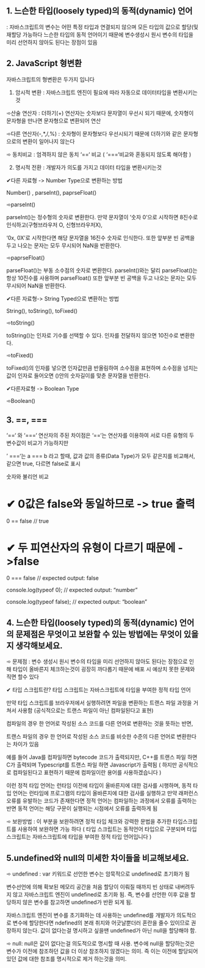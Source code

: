 
## 1. 느슨한 타입(loosely typed)의 동적(dynamic) 언어

:  자바스크립트의 변수는 어떤 특정 타입과 연결되지 않으며 모든 타입의 값으로 할당(및 재할당 가능하다
  느슨한 타입의 동적 언어이기 때문에 변수생성시 원시 변수의 타입을 미리 선언하지 않아도 된다는 장점이 있음

 

## 2. JavaScript 형변환

자바스크립트의 형변환은 두가지 입니다

 

1. 암시적 변환 : 자바스크립트 엔진이 필요에 따라 자동으로 데이터타입을 변환시키는것

➾산술 연산자 : 더하기(+) 연산자는 숫자보다 문자열이 우선시 되기 때문에, 숫자형이 문자형을 만나면 문자형으로 변환되어 연산

➾다른 연산자(-,*,/,%) : 숫자형이 문자형보다 우선시되기 때문에 더하기와 같은 문자형으로의 변환이 일어나지 않는다 

➾ 동치비교 : 엄격하지 않은 동치 ‘==‘ 비교 ( ‘===‘비교와 혼동되지 않도록 해아함 )

 

2. 명시적 전환 : 개발자가 의도를 가지고 데이터 타입을 변환시키는것

✔다른 자료형 -> Number Type으로 변환하는 방법

   Number() , parseInt(),  paprseFloat()

 

➾parseInt()

parseInt()는 정수형의 숫자로 변환한다. 만약 문자열이 ’숫자 0’으로 시작하면 8진수로 인식하고(구형브라우저 O, 신형브라우저X),

 ‘0x, 0X’로 시작한다면 해당 문자열을 16진수 숫자로 인식한다. 또한 앞부분 빈 공백을 두고 나오는 문자는 모두 무시되어 NaN을 반환한다.

 

➾paprseFloat()

parseFloat()는 부동 소수점의 숫자로 변환한다. parseInt()와는 달리 parseFloat()는 항상 10진수를 사용하며 parseFloat() 또한 앞부분 빈 공백을 두고 나오는 문자는 모두 무시되어 NaN을 반환한다.

 

✔다른 자료형-> String Typed으로 변환하는 방법

String(), toString(), toFixed()

 

➾toString()

toString()는 인자로 기수를 선택할 수 있다. 인자를 전달하지 않으면 10진수로 변환한다.

 

➾toFixed()

toFixed()의 인자를 넣으면 인자값만큼 반올림하여 소수점을 표현하며 소수점을 넘치는 값이 인자로 들어오면 ()안의 숫자길이를 맞춘 문자열을 반환한다.

 

✔다른자료형 -> Boolean Type

➾Boolean()

 

## 3. ==, ===

 ‘==‘ 와 ‘===‘ 연산자의 주된 차이점은 ‘==‘는 연산자를 이용하여 서로 다른 유형의 두 변수값이 비교가 가능하지만 

’ ===‘는 a === b 라고 할때, 값과 값의 종류(Data Type)가 모두 같은지를 비교해서, 같으면 true, 다르면 false로 표시 

 

숫자와 불리언 비교 

# ✔ 0값은 false와 동일하므로 -> true 출력

0 == false // true 

 

# ✔ 두 피연산자의 유형이 다르기 때문에 ->false

0 === false // expected output: false 

console.log(typeof 0); // expected output: “number”

console.log(typeof false); // expected output: “boolean”

 

 

## 4. 느슨한 타입(loosely typed)의 동적(dynamic) 언어의 문제점은 무엇이고 보완할 수 있는 방법에는 무엇이 있을지 생각해보세요.

 

➾ 문제점 : 변수 생성시 원시 변수의 타입을 미리 선언하지 않아도 된다는 장점으로 인해 타입이 올바른지 체크하는것이 굉장히 까다롭기 때문에 배포 시 예상치 못한 문제와 직면 할수 있다

 

✔ 타입 스크립트란? 타입 스크립트는 자바스크립트에 타입을 부여한 정적 타입 언어 

만약 타입 스크립트를 브라우저에서 실행하려면 파일을 변환하는 트랜스 파일 과정을 거쳐서 사용함 (공식적으로는 트랜스 파일이 아닌    컴파일된다고 표현)

컴파일의 경우 한 언어로 작성된 소스 코드를 다른 언어로 변환하는 것을 뜻하는 반면, 

트랜스 파일의 경우 한 언어로 작성된 소스 코드를 비슷한 수준의 다른 언어로 변환한다는 차이가 있음

예를 들어 Java를 컴파일하면 bytecode 코드가 출력되지만, C++를 트랜스 파일 하면 C가 출력되며 Typescript를 트랜스 파일 하면 Javascript가 출력됨 ( 하지만 공식적으로 컴파일된다고 표현하기 때문에 컴파일이란 용어를 사용하겠습니다 )

이런 정적 타입 언어는 런타임 이전에 타입이 올바른지에 대한 검사를 시행하며, 동적 타입 언어는 런타임에 프로그램의 타입이 올바른지에 대한 검사를 실행하고  만약 래퍼런스 오류를 유발하는 코드가 존재한다면 정적 언어는 컴파일하는 과정에서 오류를 출력하는 반면 동적 언어는 해당 구문이 실행되는 시점에서 오류를 출력하게 됨

 

➾ 보완방법 : 이 부분을 보완하려면 정적 타입 체크와 강력한 문법을 추가한 타입스크립트를 사용하여 보완하면 가능 하다
( 타입 스크립트는 동적언어 타입으로 구분되며 타입 스크립트는 자바스크립트에 타입을 부여한 정적 타입 언어입니다 )

 

## 5.undefined와 null의 미세한 차이들을 비교해보세요.

 

➾ undefined : var 키워드로 선언한 변수는 암묵적으로  undefined로 초기화가 됨 

변수선언에 의해 확보된 메모리 공간을 처음 할당이 이뤄질 때까지 빈 상태로 내버려두지 않고 자바스크립트 엔진이  undefined로 초기화 됨. 즉, 변수를 선언한 이후 값을 할당하지 않은 변수를 참고하면  undefined가 반환 되게 됨.

자바스크립트 엔진이 변수를 초기화하는 데 사용하는 undefined를 개발자가 의도적으로 변수에 할당한다면 ndefined의 본래 취지와 어긋날뿐더러 혼란을 줄수 있이므로 권장하지 않는다. 값이 없다는걸 명시하고 싶을땐  undefined가 아닌 null을 할당해야 함.

 

➾ null: null은 값이 없다는걸 의도적으로 명시할 때 사용. 변수에 null을 할당하는것은 변수가 이전에 참조하던 값을 더 이상 참조하지 않겠다는 의미. 즉 이는 이전에 할당되어 있던 값에 대한 참조를 명시적으로 제거 하는것을 의미.
